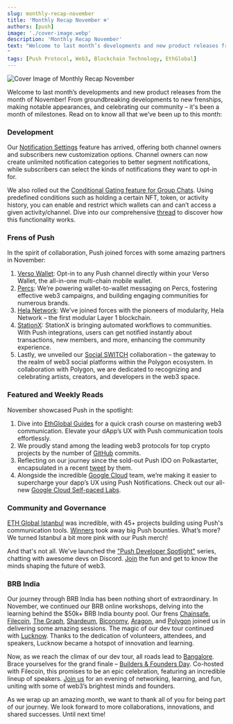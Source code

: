 ```yaml
---
slug: monthly-recap-november
title: 'Monthly Recap November ❄️'
authors: [push]
image: './cover-image.webp'
description: 'Monthly Recap November'
text: "Welcome to last month’s developments and new product releases from the month of November! From groundbreaking developments to new frenships, making notable appearances, and celebrating our community – it's been a month of milestones. Read on to know all that we’ve been up to this month:
"
tags: [Push Protocol, Web3, Blockchain Technology, EthGlobal]
---
```


![Cover Image of Monthly Recap November](./cover-image.webp)

<!--truncate-->

Welcome to last month’s developments and new product releases from the month of November! From groundbreaking developments to new frenships, making notable appearances, and celebrating our community – it's been a month of milestones. Read on to know all that we’ve been up to this month:

### Development

Our [Notification Settings](https://push.org/blog/introducing-notification-settings/) feature has arrived, offering both channel owners and subscribers new customization options. Channel owners can now create unlimited notification categories to better segment notifications, while subscribers can select the kinds of notifications they want to opt-in for.

We also rolled out the [Conditional Gating feature for Group Chats](https://comms.push.org/docs/chat/build/conditional-rules-for-group/). Using predefined conditions such as holding a certain NFT, token, or activity history, you can enable and restrict which wallets can and can’t access a given activity/channel. Dive into our comprehensive [thread](https://x.com/PushChain/status/1724470355031429628) to discover how this functionality works.

### Frens of Push

In the spirit of collaboration, Push joined forces with some amazing partners in November:

1. [Verso Wallet](https://x.com/PushChain/status/1722977421459083590): Opt-in to any Push channel directly within your Verso Wallet, the all-in-one multi-chain mobile wallet.
2. [Percs](https://x.com/PushChain/status/1725171889432113221): We’re powering wallet-to-wallet messaging on Percs, fostering effective web3 campaigns, and building engaging communities for numerous brands.
3. [Hela Network](https://x.com/PushChain/status/1729135038468612290): We've joined forces with the pioneers of modularity, Hela Network – the first modular Layer 1 blockchain.
4. [StationX](https://twitter.com/stationxnetwork/status/1729417323134566452): StationX is bringing automated workflows to communities. With Push integrations, users can get notified instantly about transactions, new members, and more, enhancing the community experience.
5. Lastly, we unveiled our [Social SWITCH](https://x.com/PushChain/status/1725912714067816717) collaboration – the gateway to the realm of web3 social platforms within the Polygon ecosystem. In collaboration with Polygon, we are dedicated to recognizing and celebrating artists, creators, and developers in the web3 space.

### Featured and Weekly Reads

November showcased Push in the spotlight:

1. Dive into [EthGlobal Guides](https://x.com/PushChain/status/1720113957950652739) for a quick crash course on mastering web3 communication. Elevate your dApp’s UX with Push communication tools effortlessly.
2. We proudly stand among the leading web3 protocols for top crypto projects by the number of [GitHub](https://x.com/PushChain/status/1727353533991973059) commits.
3. Reflecting on our journey since the sold-out Push IDO on Polkastarter, encapsulated in a recent [tweet](https://twitter.com/polkastarter/status/1729147857280667710) by them.
4. Alongside the incredible [Google Cloud](https://x.com/PushChain/status/1721509677588967820) team, we’re making it easier to supercharge your dapp’s UX using Push Notifications. Check out our all-new [Google Cloud Self-paced Labs](https://www.cloudskillsboost.google/focuses/68185?parent=catalog).

### Community and Governance

[ETH Global Istanbul](https://push.org/blog/push-ethglobal-istanbul/) was incredible, with 45+ projects building using Push's communication tools. [Winners](https://x.com/PushChain/status/1726638450668146688) took away big Push bounties. What’s more? We turned Istanbul a bit more pink with our Push merch!

And that's not all. We've launched the ["Push Developer Spotlight"](https://x.com/PushChain/status/1729867047377711293) series, chatting with awesome devs on Discord. [Join](https://discord.com/invite/pushchain?utm_source=Shivam&utm_medium=Discord+Event&utm_campaign=Developer+Spotlight) the fun and get to know the minds shaping the future of web3.

### BRB India

Our journey through BRB India has been nothing short of extraordinary. In November, we continued our BRB online workshops, delving into the learning behind the $50k+ BRB India bounty pool. Our frens [Chainsafe](https://x.com/PushChain/status/1719759737317630121), [Filecoin](https://x.com/PushChain/status/1720423002070761500), [The Graph](https://x.com/PushChain/status/1721906106686165010), [Shardeum](https://x.com/PushChain/status/1724434230011129919), [Biconomy](https://x.com/PushChain/status/1724827096802025688), [Aragon](https://x.com/PushChain/status/1727306607997124786), and [Polygon](https://x.com/PushChain/status/1727712899471208673) joined us in delivering some amazing sessions.
The magic of our dev tour continued with [Lucknow](https://x.com/PushChain/status/1729541913651666980). Thanks to the dedication of volunteers, attendees, and speakers, Lucknow became a hotspot of innovation and learning.

Now, as we reach the climax of our dev tour, all roads lead to [Bangalore](https://x.com/PushChain/status/1721903040062738875). Brace yourselves for the grand finale – [Builders & Founders Day](https://x.com/PushChain/status/1730583025715413470). Co-hosted with Filecoin, this promises to be an epic celebration, featuring an incredible lineup of speakers. [Join us](https://lu.ma/brb-bengaluru) for an evening of networking, learning, and fun, uniting with some of web3’s brightest minds and founders.

As we wrap up an amazing month, we want to thank all of you for being part of our journey. We look forward to more collaborations, innovations, and shared successes. Until next time!
